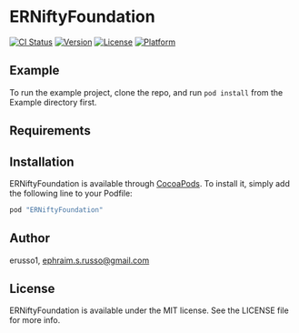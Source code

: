 # ERNiftyFoundation

[![CI Status](http://img.shields.io/travis/erusso1/ERNiftyFoundation.svg?style=flat)](https://travis-ci.org/erusso1/ERNiftyFoundation)
[![Version](https://img.shields.io/cocoapods/v/ERNiftyFoundation.svg?style=flat)](http://cocoapods.org/pods/ERNiftyFoundation)
[![License](https://img.shields.io/cocoapods/l/ERNiftyFoundation.svg?style=flat)](http://cocoapods.org/pods/ERNiftyFoundation)
[![Platform](https://img.shields.io/cocoapods/p/ERNiftyFoundation.svg?style=flat)](http://cocoapods.org/pods/ERNiftyFoundation)

## Example

To run the example project, clone the repo, and run `pod install` from the Example directory first.

## Requirements

## Installation

ERNiftyFoundation is available through [CocoaPods](http://cocoapods.org). To install
it, simply add the following line to your Podfile:

```ruby
pod "ERNiftyFoundation"
```

## Author

erusso1, ephraim.s.russo@gmail.com

## License

ERNiftyFoundation is available under the MIT license. See the LICENSE file for more info.
